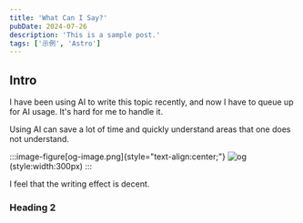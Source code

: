 ```yaml
---
title: 'What Can I Say?'
pubDate: 2024-07-26
description: 'This is a sample post.'
tags: ['示例', 'Astro']
---
```


## Intro

I have been using AI to write this topic recently, and now I have to queue up for AI usage. It's hard for me to handle it.

Using AI can save a lot of time and quickly understand areas that one does not understand.

:::image-figure[og-image.png]{style="text-align:center;"}
![og](/og-image.png)(style:width:300px)
:::

I feel that the writing effect is decent.

### Heading 2